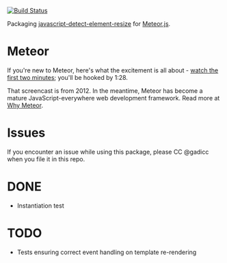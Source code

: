 [![Build Status](https://travis-ci.org/MeteorPackaging/javascript-detect-element-resize?branch=master)](https://travis-ci.org/MeteorPackaging/javascript-detect-element-resize)

Packaging [javascript-detect-element-resize](https://github.com/sdecima/javascript-detect-element-resize) for [Meteor.js](http://meteor.com).


# Meteor

If you're new to Meteor, here's what the excitement is all about -
[watch the first two minutes](https://www.youtube.com/watch?v=fsi0aJ9yr2o); you'll be hooked by 1:28.

That screencast is from 2012. In the meantime, Meteor has become a mature JavaScript-everywhere web
development framework. Read more at [Why Meteor](http://www.meteorpedia.com/read/Why_Meteor).


# Issues

If you encounter an issue while using this package, please CC @gadicc when you file it in this repo.


# DONE

* Instantiation test


# TODO

* Tests ensuring correct event handling on template re-rendering
